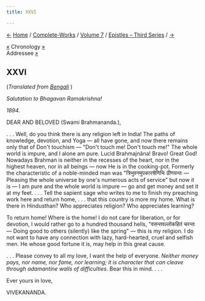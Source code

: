 ```yaml
---
title: XXVI

---
```

<div>

[←](25_brother_shivananda.htm) [Home](../../../index.htm) /
[Complete-Works](../../complete_works.htm) / [Volume
7](../volume_7_contents.htm) / [Epistles – Third
Series](epistles_third_series_contents.htm) / [→](27_alasinga.htm)

  

[«](25_brother_shivananda.htm) Chronology
[»](../../volume_9/letters_fifth_series/045_mother.htm)  
Addressee [»](30_rakhal.htm)

## XXVI

(*Translated from [Bengali](b7151e7026.pdf)* )

*Salutation to Bhagavan Ramakrishna!*

*1894*.

DEAR AND BELOVED (Swami Brahmananda.),

. . . Well, do you think there is any religion left in India! The paths
of knowledge, devotion, and Yoga — all have gone, and now there remains
only that of Don't touchism — "Don't touch me! Don't touch me!" The
whole world is impure, and I alone am pure. Lucid Brahmajnâna! Bravo!
Great God! Nowadays Brahman is neither in the recesses of the heart, nor
in the highest heaven, nor in all beings — now He is in the cooking-pot.
Formerly the characteristic of a noble-minded man was
"त्रिभुवनमुपकारश्रेणिभिः प्रीणयन्तः — Pleasing the whole universe by
one's numerous acts of service" but now it is — I am pure and the whole
world is impure — go and get money and set it at my feet. . . . Tell the
sapient sage who writes to me to finish my preaching work here and
return home, . . . that this country is more my home. What is there in
Hindusthan? Who appreciates religion? Who appreciates learning?

To return home! Where is the home! I do not care for liberation, or for
devotion, I would rather go to a hundred thousand hells,
"वसन्तवल्लोकहितं चरन्तः — Doing good to others (silently) like the
spring" — this is my religion. I do not want to have any connection with
lazy, hard-hearted, cruel and selfish men. He whose good fortune it is,
may help in this great cause.

. . . Please convey to all my love, I want the help of everyone.
*Neither money pays, nor name, nor fame, nor learning; it is character
that can cleave through adamantine walls of difficulties*. Bear this in
mind. . . .

Ever yours in love,

VIVEKANANDA.

</div>

